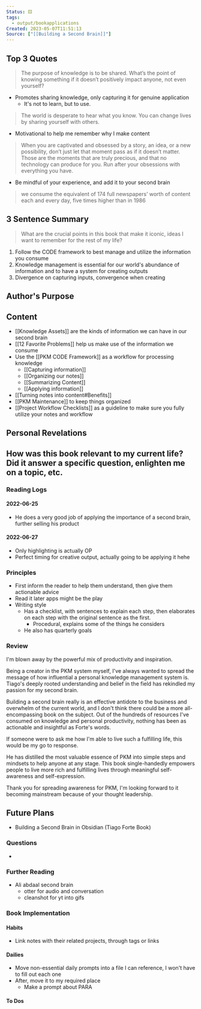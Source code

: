 ```yaml
---
Status: 🟨
tags:
  - output/bookapplications
Created: 2023-05-07T11:51:13
Source: ["[[Building a Second Brain]]"]
---
```


## Top 3 Quotes
> The purpose of knowledge is to be shared. What’s the point of knowing something if it doesn’t positively impact anyone, not even yourself?
- Promotes sharing knowledge, only capturing it for genuine application
	- It's not to learn, but to use.

> The world is desperate to hear what you know. You can change lives by sharing yourself with others.
- Motivational to help me remember why I make content

> When you are captivated and obsessed by a story, an idea, or a new possibility, don’t just let that moment pass as if it doesn’t matter. Those are the moments that are truly precious, and that no technology can produce for you. Run after your obsessions with everything you have.
- Be mindful of your experience, and add it to your second brain

> we consume the equivalent of 174 full newspapers’ worth of content each and every day, five times higher than in 1986
## 3 Sentence Summary
 > What are the crucial points in this book that make it iconic, ideas I want to remember for the rest of my life?
1. Follow the CODE framework to best manage and utilize the information you consume
2. Knowledge management is essential for our world's abundance of information and to have a system for creating outputs
3. Divergence on capturing inputs, convergence when creating
## Author's Purpose
## Content
- [[Knowledge Assets]] are the kinds of information we can have in our second brain
- [[12 Favorite Problems]] help us make use of the information we consume
- Use the [[PKM CODE Framework]] as a workflow for processing knowledge
	- [[Capturing information]]
	- [[Organizing our notes]]
	- [[Summarizing Content]]
	- [[Applying information]]
- [[Turning notes into content#Benefits]]
- [[PKM Maintenance]] to keep things organized
- [[Project Workflow Checklists]] as a guideline to make sure you fully utilize your notes and workflow
## Personal Revelations
**How was this book relevant to my current life? Did it answer a specific question, enlighten me on a topic, etc.**
- 
### Reading Logs
#### 2022-06-25
- He does a very good job of applying the importance of a second brain, further selling his product

#### 2022-06-27
- Only highlighting is actually OP
- Perfect timing for creative output, actually going to be applying it hehe
### Principles
- First inform the reader to help them understand, then give them actionable advice
- Read it later apps might be the play
- Writing style
	- Has a checklist, with sentences to explain each step, then elaborates on each step with the original sentence as the first.
		- Procedural, explains some of the things he considers
	- He also has quarterly goals
### Review
I'm blown away by the powerful mix of productivity and inspiration.

Being a creator in the PKM system myself, I've always wanted to spread the message of how influential a personal knowledge management system is. Tiago's deeply rooted understanding and belief in the field has rekindled my passion for my second brain.

Building a second brain really is an effective antidote to the business and overwhelm of the current world, and I don't think there could be a more all-encompassing book on the subject. Out of the hundreds of resources I've consumed on knowledge and personal productivity, nothing has been as actionable and insightful as Forte's words.

If someone were to ask me how I'm able to live such a fulfilling life, this would be my go to response.

He has distilled the most valuable essence of PKM into simple steps and mindsets to help anyone at any stage. This book single-handedly empowers people to live more rich and fulfilling lives through meaningful self-awareness and self-expression.

Thank you for spreading awareness for PKM, I'm looking forward to it becoming mainstream because of your thought leadership.
## Future Plans
- Building a Second Brain in Obsidian (Tiago Forte Book)
### Questions
- 
### Further Reading
- Ali abdaal second brain
	- otter for audio and conversation  
	- cleanshot for yt into gifs
### Book Implementation
#### Habits
- Link notes with their related projects, through tags or links
#### Dailies
- Move non-essential daily prompts into a file I can reference, I won't have to fill out each one
- After, move it to my required place
	- Make a prompt about PARA
#### To Dos

